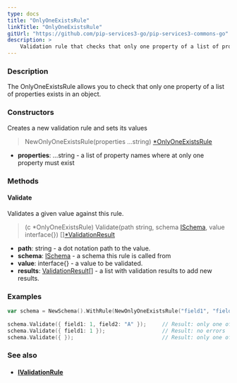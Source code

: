 ```yaml
---
type: docs
title: "OnlyOneExistsRule"
linkTitle: "OnlyOneExistsRule"
gitUrl: "https://github.com/pip-services3-go/pip-services3-commons-go"
description: >
    Validation rule that checks that only one property of a list of properties exists in an object.
---
```


### Description

The OnlyOneExistsRule allows you to check that only one property of a list of properties exists in an object.

### Constructors
Creates a new validation rule and sets its values

> NewOnlyOneExistsRule(properties ...string) [*OnlyOneExistsRule]()

- **properties**: ...string - a list of property names where at only one property must exist

### Methods

#### Validate
Validates a given value against this rule.

> (c *OnlyOneExistsRule) Validate(path string, schema [ISchema](../ischema), value interface{}) [][*ValidationResult](../validation_result)

- **path**: string - a dot notation path to the value.
- **schema**: [ISchema](../ischema) - a schema this rule is called from
- **value**: interface{} - a value to be validated.
- **results**: [ValidationResult](../validation_result)[] - a list with validation results to add new results.


### Examples

```go
var schema = NewSchema().WithRule(NewOnlyOneExistsRule("field1", "field2"));
 
schema.Validate({ field1: 1, field2: "A" });     // Result: only one of properties field1, field2 must exist
schema.Validate({ field1: 1 });                  // Result: no errors
schema.Validate({ });                            // Result: only one of properties field1, field2 must exist

```

### See also
- #### [IValidationRule](../ivalidation_rule)
